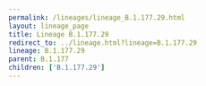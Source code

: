 ```yaml
---
permalink: /lineages/lineage_B.1.177.29.html
layout: lineage_page
title: Lineage B.1.177.29
redirect_to: ../lineage.html?lineage=B.1.177.29
lineage: B.1.177.29
parent: B.1.177
children: ['B.1.177.29']
---
```

